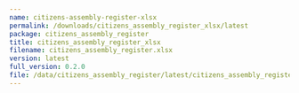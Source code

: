 ```yaml
---
name: citizens-assembly-register-xlsx
permalink: /downloads/citizens_assembly_register_xlsx/latest
package: citizens_assembly_register
title: citizens_assembly_register_xlsx
filename: citizens_assembly_register.xlsx
version: latest
full_version: 0.2.0
file: /data/citizens_assembly_register/latest/citizens_assembly_register.xlsx
---
```

